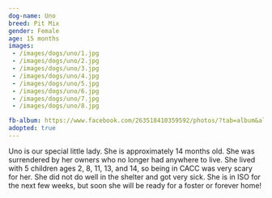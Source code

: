 ```yaml
---
dog-name: Uno
breed: Pit Mix
gender: Female
age: 15 months
images:
 - /images/dogs/uno/1.jpg
 - /images/dogs/uno/2.jpg
 - /images/dogs/uno/3.jpg
 - /images/dogs/uno/4.jpg
 - /images/dogs/uno/5.jpg
 - /images/dogs/uno/6.jpg
 - /images/dogs/uno/7.jpg
 - /images/dogs/uno/8.jpg

fb-album: https://www.facebook.com/263518410359592/photos/?tab=album&album_id=1261717333873023
adopted: true
---
```

Uno is our special little lady. She is approximately 14 months old. She was surrendered by her owners who no longer had anywhere to live. She lived with 5 children ages 2, 8, 11, 13, and 14, so being in CACC was very scary for her. She did not do well in the shelter and got very sick. She is in ISO for the next few weeks, but soon she will be ready for a foster or forever home!
